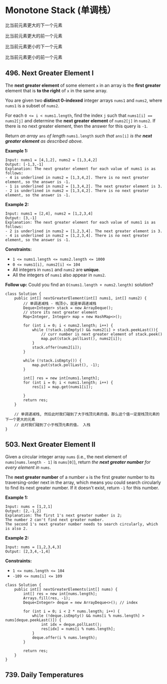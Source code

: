 # Monotone Stack (单调栈）

比当前元素更大的下一个元素

比当前元素更大的前一个元素

比当前元素更小的下一个元素

比当前元素更小的前一个元素

## 496. Next Greater Element I

The **next greater element** of some element `x` in an array is the **first greater** element that is **to the right** of `x` in the same array.

You are given two **distinct 0-indexed** integer arrays `nums1` and `nums2`, where `nums1` is a subset of `nums2`.

For each `0 <= i < nums1.length`, find the index `j` such that `nums1[i] == nums2[j]` and determine the **next greater element** of `nums2[j]` in `nums2`. If there is no next greater element, then the answer for this query is `-1`.

Return _an array_ `ans` _of length_ `nums1.length` _such that_ `ans[i]` _is the **next greater element** as described above._

**Example 1:**

```
Input: nums1 = [4,1,2], nums2 = [1,3,4,2]
Output: [-1,3,-1]
Explanation: The next greater element for each value of nums1 is as follows:
- 4 is underlined in nums2 = [1,3,4,2]. There is no next greater element, so the answer is -1.
- 1 is underlined in nums2 = [1,3,4,2]. The next greater element is 3.
- 2 is underlined in nums2 = [1,3,4,2]. There is no next greater element, so the answer is -1.
```

**Example 2:**

```
Input: nums1 = [2,4], nums2 = [1,2,3,4]
Output: [3,-1]
Explanation: The next greater element for each value of nums1 is as follows:
- 2 is underlined in nums2 = [1,2,3,4]. The next greater element is 3.
- 4 is underlined in nums2 = [1,2,3,4]. There is no next greater element, so the answer is -1.
```

**Constraints:**

* `1 <= nums1.length <= nums2.length <= 1000`
* `0 <= nums1[i], nums2[i] <= 104`
* All integers in `nums1` and `nums2` are **unique**.
* All the integers of `nums1` also appear in `nums2`.

&#x20;**Follow up:** Could you find an `O(nums1.length + nums2.length)` solution?

```
class Solution {
    public int[] nextGreaterElement(int[] nums1, int[] nums2) {
        // 单调递减栈 - 栈顶小，就是单调递减栈
        Deque<Integer> stack = new ArrayDeque();
        // store its next greater element
        Map<Integer, Integer> map = new HashMap<>(); 
        
        for (int i = 0; i < nums2.length; i++) {
            while (!stack.isEmpty() && nums2[i] > stack.peekLast()){
                // curr number is next greater element of stack.peek()
                map.put(stack.pollLast(), nums2[i]);
            } 
            stack.offer(nums2[i]);
        }
        
        while (!stack.isEmpty()) {
            map.put(stack.pollLast(), -1);
        }
        
        int[] res = new int[nums1.length];
        for (int i = 0; i < nums1.length; i++) {
            res[i] = map.get(nums1[i]);
            
        }
        return res;
    }
    
    // 单调递减栈, 然后此时我们碰到了大于栈顶元素的值，那么这个值一定是栈顶元素的下一个更大的元素
    // 此时我们碰到了小于栈顶元素的值， 入栈
}
```

## 503. Next Greater Element II

Given a circular integer array `nums` (i.e., the next element of `nums[nums.length - 1]` is `nums[0]`), return _the **next greater number** for every element in_ `nums`.

The **next greater number** of a number `x` is the first greater number to its traversing-order next in the array, which means you could search circularly to find its next greater number. If it doesn't exist, return `-1` for this number.

**Example 1:**

```
Input: nums = [1,2,1]
Output: [2,-1,2]
Explanation: The first 1's next greater number is 2; 
The number 2 can't find next greater number. 
The second 1's next greater number needs to search circularly, which is also 2.
```

**Example 2:**

```
Input: nums = [1,2,3,4,3]
Output: [2,3,4,-1,4]
```

**Constraints:**

* `1 <= nums.length <= 104`
* `-109 <= nums[i] <= 109`

```
class Solution {
    public int[] nextGreaterElements(int[] nums) {
        int[] res = new int[nums.length];
        Arrays.fill(res, -1);
        Deque<Integer> deque = new ArrayDeque<>(); // index
        
        for (int i = 0; i < 2 * nums.length; i++) {
            while (!deque.isEmpty() && nums[i % nums.length] > nums[deque.peekLast()]) {
                int idx = deque.pollLast();
                res[idx] = nums[i % nums.length];
            }
            deque.offer(i % nums.length);
        }
        
        return res;
    }
}
```

## 739. Daily Temperatures&#x20;
